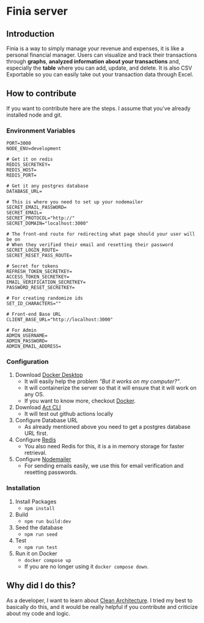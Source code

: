 # Finia server

## Introduction

Finia is a way to simply manage your revenue and expenses, it is like a personal financial manager. Users can visualize and track their transactions through **graphs**, **analyzed information about your transactions** and, especially the **table** where you can add, update, and delete. It is also CSV Exportable so you can easily take out your transaction data through Excel.

## How to contribute

If you want to contribute here are the steps. I assume that you've already installed node and git.

### Environment Variables

```
PORT=3000
NODE_ENV=development

# Get it on redis
REDIS_SECRETKEY=
REDIS_HOST=
REDIS_PORT=

# Get it any postgres database
DATABASE_URL=

# This is where you need to set up your nodemailer
SECRET_EMAIL_PASSWORD=
SECRET_EMAIL=
SECRET_PROTOCOL="http://"
SECRET_DOMAIN="localhost:3000"

# The front-end route for redirecting what page should your user will be on
# When they verified their email and resetting their password
SECRET_LOGIN_ROUTE=
SECRET_RESET_PASS_ROUTE=

# Secret for tokens
REFRESH_TOKEN_SECRETKEY=
ACCESS_TOKEN_SECRETKEY=
EMAIL_VERIFICATION_SECRETKEY=
PASSWORD_RESET_SECRETKEY=

# For creating randomize ids
SET_ID_CHARACTERS=""

# Front-end Base URL
CLIENT_BASE_URL="http://localhost:3000"

# For Admin
ADMIN_USERNAME=
ADMIN_PASSWORD=
ADMIN_EMAIL_ADDRESS=

```

### Configuration

1. Download [Docker Desktop](https://www.docker.com/)
   - It will easily help the problem _"But it works on my computer?"_.
   - It will containerize the server so that it will ensure that it will work on any OS.
   - If you want to know more, checkout [Docker](https://www.docker.com/).
2. Download [Act CLI](https://github.com/nektos/act)
   - It will test out github actions locally
3. Configure Database URL
   - As already mentioned above you need to get a postgres database URL first.
4. Configure [Redis](https://redis.io/)
   - You also need Redis for this, it is a in memory storage for faster retrieval.
5. Configure [Nodemailer](https://nodemailer.com/)
   - For sending emails easily, we use this for email verification and resetting passwords.

### Installation

1. Install Packages
   - `npm install`
2. Build
   - `npm run build:dev`
3. Seed the database
   - `npm run seed`
4. Test
   - `npm run test`
5. Run it on Docker
   - `docker compose up`
   - If you are no longer using it `docker compose down`.

## Why did I do this?

As a developer, I want to learn about [Clean Architecture](https://blog.cleancoder.com/uncle-bob/2012/08/13/the-clean-architecture.html). I tried my best to basically do this, and it would be really helpful if you contribute and criticize about my code and logic.
